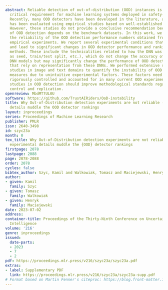 ```yaml
---
abstract: Reliable detection of out-of-distribution (OOD) instances is becoming a
  critical requirement for machine learning systems deployed in safety-critical applications.
  Recently, many OOD detectors have been developed in the literature, and their performance
  has been evaluated using empirical studies based on well-established benchmark datasets.
  However, these studies do not provide a conclusive recommendation because the performance
  of OOD detection depends on the benchmark datasets. In this work, we want to question
  the reliability of the OOD detection performance numbers obtained from many of these
  empirical experiments. We report several experimental conditions that are not controlled
  and lead to significant changes in OOD detector performance and rankings of OOD
  methods. These include the technicalities related to how the DNN was trained (such
  as seed, train/test split, etc.), which do not change the accuracy of closed-set
  DNN models but may significantly change the performance of OOD detection methods
  that rely on representation from these DNNs. We performed extensive sensitivity
  studies in image and text domains to quantify the instability of OOD performance
  measures due to unintuitive experimental factors. These factors need to be more
  rigorously controlled and accounted for in many current OOD experiments. Experimental
  studies in OOD detection should improve methodological standards regarding experiment
  control and replication.
openreview: MbdMT7UL0U
software: https://github.com/TrustAIRiders/OoD-instability
title: Why Out-of-Distribution detection experiments are not reliable - subtle experimental
  details muddle the OOD detector rankings
layout: inproceedings
series: Proceedings of Machine Learning Research
publisher: PMLR
issn: 2640-3498
id: szyc23a
month: 0
tex_title: Why Out-of-Distribution detection experiments are not reliable - subtle
  experimental details muddle the {OOD} detector rankings
firstpage: 2078
lastpage: 2088
page: 2078-2088
order: 2078
cycles: false
bibtex_author: Szyc, Kamil and Walkowiak, Tomasz and Maciejewski, Henryk
author:
- given: Kamil
  family: Szyc
- given: Tomasz
  family: Walkowiak
- given: Henryk
  family: Maciejewski
date: 2023-07-02
address:
container-title: Proceedings of the Thirty-Ninth Conference on Uncertainty in Artificial
  Intelligence
volume: '216'
genre: inproceedings
issued:
  date-parts:
  - 2023
  - 7
  - 2
pdf: https://proceedings.mlr.press/v216/szyc23a/szyc23a.pdf
extras:
- label: Supplementary PDF
  link: https://proceedings.mlr.press/v216/szyc23a/szyc23a-supp.pdf
# Format based on Martin Fenner's citeproc: https://blog.front-matter.io/posts/citeproc-yaml-for-bibliographies/
---
```

